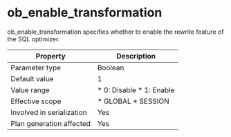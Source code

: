 ob_enable_transformation 
=============================================

ob_enable_transformation specifies whether to enable the rewrite feature of the SQL optimizer. 


|       **Property**        |                                                 **Description**                                                  |
|---------------------------|------------------------------------------------------------------------------------------------------------------|
| Parameter type            | Boolean                                                                                                          |
| Default value             | 1                                                                                                                |
| Value range               | * 0: Disable   * 1: Enable    |
| Effective scope           | * GLOBAL   * SESSION          |
| Involved in serialization | Yes                                                                                                              |
| Plan generation affected  | Yes                                                                                                              |



